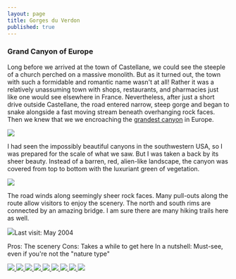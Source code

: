 ```yaml
---
layout: page
title: Gorges du Verdon
published: true
---
```

<h3>Grand Canyon of Europe</h3>

Long before we arrived at the town of Castellane, we could see the steeple of a church perched on a massive monolith. But as it turned out, the town with such a formidable and romantic name wasn't at all! Rather it was a relatively unassuming town with shops, restaurants, and pharmacies just like one would see elsewhere in France. Nevertheless, after just a short drive outside Castellane, the road entered narrow, steep gorge and began to snake alongside a fast moving stream beneath overhanging rock faces. Then we knew that we we encroaching the <a href="http://en.wikipedia.org/wiki/Verdon_Gorge" target="_blank">grandest canyon</a> in Europe.

<img src='http://yentran.isamonkey.org/gallery/gorges-du-verdon/canyonduverdonridge.jpg'/>

I had seen the impossibly beautiful canyons in the southwestern USA, so I was prepared for the scale of what we saw. But I was taken a back by its sheer beauty. Instead of a barren, red, alien-like landscape, the canyon was covered from top to bottom with the luxuriant green of vegetation.

<img src='http://yentran.isamonkey.org/gallery/gorges-du-verdon/canyonduverdontreeframe.jpg'/>

The road winds along seemingly sheer rock faces. Many pull-outs along the route allow visitors to enjoy the scenery. The north and south rims are connected by an amazing bridge. I am sure there are many hiking trails here as well.

<img src='http://yentran.isamonkey.org/gallery/gorges-du-verdon/canyonduverdonstrand.jpg'/>Last visit: May 2004

Pros: The scenery
Cons: Takes a while to get here
In a nutshell: Must-see, even if you're not the "nature type"
<!-- Darkbox -->
<div class="darkbox">
<a href="http://yentran.isamonkey.org/gallery/gorges-du-verdon/canyonduverdonbridge.jpg" data-darkbox="gorges-du-verdon">
  <img src="http://yentran.isamonkey.org/gallery/gorges-du-verdon/thumbs/canyonduverdonbridge.jpg" />
</a>
<a href="http://yentran.isamonkey.org/gallery/gorges-du-verdon/canyonduverdongrandcanyon.jpg" data-darkbox="gorges-du-verdon">
  <img src="http://yentran.isamonkey.org/gallery/gorges-du-verdon/thumbs/canyonduverdongrandcanyon.jpg" />
</a>
<a href="http://yentran.isamonkey.org/gallery/gorges-du-verdon/canyonduverdonlake.jpg" data-darkbox="gorges-du-verdon">
  <img src="http://yentran.isamonkey.org/gallery/gorges-du-verdon/thumbs/canyonduverdonlake.jpg" />
</a>
<a href="http://yentran.isamonkey.org/gallery/gorges-du-verdon/canyonduverdonpeak.jpg" data-darkbox="gorges-du-verdon">
  <img src="http://yentran.isamonkey.org/gallery/gorges-du-verdon/thumbs/canyonduverdonpeak.jpg" />
</a>
<a href="http://yentran.isamonkey.org/gallery/gorges-du-verdon/canyonduverdonrange.jpg" data-darkbox="gorges-du-verdon">
  <img src="http://yentran.isamonkey.org/gallery/gorges-du-verdon/thumbs/canyonduverdonrange.jpg" />
</a>
<a href="http://yentran.isamonkey.org/gallery/gorges-du-verdon/canyonduverdonridge.jpg" data-darkbox="gorges-du-verdon">
  <img src="http://yentran.isamonkey.org/gallery/gorges-du-verdon/thumbs/canyonduverdonridge.jpg" />
</a>
<a href="http://yentran.isamonkey.org/gallery/gorges-du-verdon/canyonduverdonroad.jpg" data-darkbox="gorges-du-verdon">
  <img src="http://yentran.isamonkey.org/gallery/gorges-du-verdon/thumbs/canyonduverdonroad.jpg" />
</a>
<a href="http://yentran.isamonkey.org/gallery/gorges-du-verdon/canyonduverdonstrand.jpg" data-darkbox="gorges-du-verdon">
  <img src="http://yentran.isamonkey.org/gallery/gorges-du-verdon/thumbs/canyonduverdonstrand.jpg" />
</a>
<a href="http://yentran.isamonkey.org/gallery/gorges-du-verdon/canyonduverdontreeframe.jpg" data-darkbox="gorges-du-verdon">
  <img src="http://yentran.isamonkey.org/gallery/gorges-du-verdon/thumbs/canyonduverdontreeframe.jpg" />
</a>

</div>
<!-- End darkbox -->